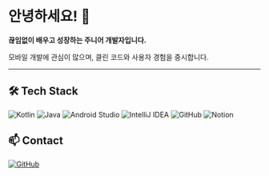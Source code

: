 # 안녕하세요! 👋

**끊임없이 배우고 성장하는 주니어 개발자입니다.**

모바일 개발에 관심이 많으며, 클린 코드와 사용자 경험을 중시합니다.  

---

## 🛠️ Tech Stack

![Kotlin](https://img.shields.io/badge/Kotlin-7F52FF?style=for-the-badge&logo=kotlin&logoColor=white)
![Java](https://img.shields.io/badge/Java-007396?style=for-the-badge&logo=openjdk&logoColor=white)
![Android Studio](https://img.shields.io/badge/Android%20Studio-3DDC84?style=for-the-badge&logo=androidstudio&logoColor=white)
![IntelliJ IDEA](https://img.shields.io/badge/IntelliJ%20IDEA-000000?style=for-the-badge&logo=intellijidea&logoColor=white)
![GitHub](https://img.shields.io/badge/GitHub-181717?style=for-the-badge&logo=github&logoColor=white)
![Notion](https://img.shields.io/badge/Notion-000000?style=for-the-badge&logo=notion&logoColor=white)

## 📫 Contact

[![GitHub](https://img.shields.io/badge/GitHub-181717?style=flat-square&logo=github&logoColor=white)](https://github.com/arab1209)
